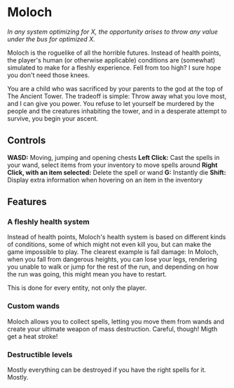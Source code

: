 # Moloch
*In any system optimizing for X, the opportunity arises to throw any value under the bus for optimized X.*

Moloch is the roguelike of all the horrible futures. Instead of health points, the player's human (or otherwise applicable) conditions are (somewhat) simulated to make for a fleshly experience. Fell from too high? I sure hope you don't need those knees.

You are a child who was sacrificed by your parents to the god at the top of The Ancient Tower. The tradeoff is simple: Throw away what you love most, and I can give you power. You refuse to let yourself be murdered by the people and the creatures inhabiting the tower, and in a desperate attempt to survive, you begin your ascent.

## Controls
**WASD:** Moving, jumping and opening chests
**Left Click:** Cast the spells in your wand, select items from your inventory to move spells around
**Right Click, with an item selected:** Delete the spell or wand
**G:** Instantly die
**Shift:** Display extra information when hovering on an item in the inventory


## Features
### A fleshly health system
Instead of health points, Moloch's health system is based on different kinds of conditions, some of which might not even kill you, but can make the game impossible to play. The clearest example is fall damage: In Moloch, when you fall from dangerous heights, you can lose your legs, rendering you unable to walk or jump for the rest of the run, and depending on how the run was going, this might mean you have to restart.

This is done for every entity, not only the player.
 
### Custom wands
Moloch allows you to collect spells, letting you move them from wands and create your ultimate weapon of mass destruction. Careful, though! Migth get a heat stroke!

### Destructible levels
Mostly everything can be destroyed if you have the right spells for it. Mostly.
